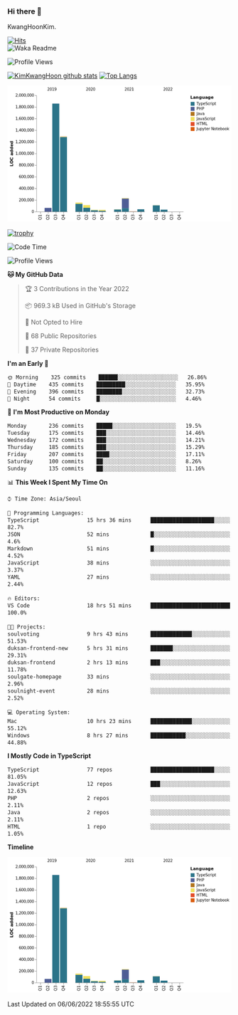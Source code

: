 ### Hi there 👋

KwangHoonKim.

[![Hits](https://hits.seeyoufarm.com/api/count/incr/badge.svg?url=https%3A%2F%2Fgithub.com%2Frhkdgns95)](https://hits.seeyoufarm.com)  
![Waka Readme](https://github.com/rhkdgns95/rhkdgns95/workflows/Waka%20Readme/badge.svg)

![Profile Views](http://img.shields.io/badge/Profile%20Views-0-blue)

[![KimKwangHoon github stats](https://github-readme-stats.vercel.app/api?username=rhkdgns95&show_icons=true)](https://github.com/rhkdgns95/github-readme-stats)   [![Top Langs](https://github-readme-stats.vercel.app/api/top-langs/?username=rhkdgns95&layout=compact)](https://github.com/rhkdgns95/github-readme-stats)   


![Chart not found](https://raw.githubusercontent.com/rhkdgns95/rhkdgns95/master/charts/bar_graph.png) 

[![trophy](https://github-profile-trophy.vercel.app/?username=rhkdgns95)](https://github.com/rhkdgns95/github-profile-trophy)

<!--START_SECTION:waka-->
![Code Time](http://img.shields.io/badge/Code%20Time-0%20secs-blue)

![Profile Views](http://img.shields.io/badge/Profile%20Views-2-blue)

**🐱 My GitHub Data** 

> 🏆 3 Contributions in the Year 2022
 > 
> 📦 969.3 kB Used in GitHub's Storage 
 > 
> 🚫 Not Opted to Hire
 > 
> 📜 68 Public Repositories 
 > 
> 🔑 37 Private Repositories  
 > 
**I'm an Early 🐤** 

```text
🌞 Morning    325 commits    ██████░░░░░░░░░░░░░░░░░░░   26.86% 
🌆 Daytime    435 commits    █████████░░░░░░░░░░░░░░░░   35.95% 
🌃 Evening    396 commits    ████████░░░░░░░░░░░░░░░░░   32.73% 
🌙 Night      54 commits     █░░░░░░░░░░░░░░░░░░░░░░░░   4.46%

```
📅 **I'm Most Productive on Monday** 

```text
Monday       236 commits    █████░░░░░░░░░░░░░░░░░░░░   19.5% 
Tuesday      175 commits    ███░░░░░░░░░░░░░░░░░░░░░░   14.46% 
Wednesday    172 commits    ███░░░░░░░░░░░░░░░░░░░░░░   14.21% 
Thursday     185 commits    ███░░░░░░░░░░░░░░░░░░░░░░   15.29% 
Friday       207 commits    ████░░░░░░░░░░░░░░░░░░░░░   17.11% 
Saturday     100 commits    ██░░░░░░░░░░░░░░░░░░░░░░░   8.26% 
Sunday       135 commits    ██░░░░░░░░░░░░░░░░░░░░░░░   11.16%

```


📊 **This Week I Spent My Time On** 

```text
⌚︎ Time Zone: Asia/Seoul

💬 Programming Languages: 
TypeScript               15 hrs 36 mins      ████████████████████░░░░░   82.7% 
JSON                     52 mins             █░░░░░░░░░░░░░░░░░░░░░░░░   4.6% 
Markdown                 51 mins             █░░░░░░░░░░░░░░░░░░░░░░░░   4.52% 
JavaScript               38 mins             ░░░░░░░░░░░░░░░░░░░░░░░░░   3.37% 
YAML                     27 mins             ░░░░░░░░░░░░░░░░░░░░░░░░░   2.44%

🔥 Editors: 
VS Code                  18 hrs 51 mins      █████████████████████████   100.0%

🐱‍💻 Projects: 
soulvoting               9 hrs 43 mins       █████████████░░░░░░░░░░░░   51.53% 
duksan-frontend-new      5 hrs 31 mins       ███████░░░░░░░░░░░░░░░░░░   29.31% 
duksan-frontend          2 hrs 13 mins       ███░░░░░░░░░░░░░░░░░░░░░░   11.78% 
soulgate-homepage        33 mins             ░░░░░░░░░░░░░░░░░░░░░░░░░   2.96% 
soulnight-event          28 mins             ░░░░░░░░░░░░░░░░░░░░░░░░░   2.52%

💻 Operating System: 
Mac                      10 hrs 23 mins      █████████████░░░░░░░░░░░░   55.12% 
Windows                  8 hrs 27 mins       ███████████░░░░░░░░░░░░░░   44.88%

```

**I Mostly Code in TypeScript** 

```text
TypeScript               77 repos            ████████████████████░░░░░   81.05% 
JavaScript               12 repos            ███░░░░░░░░░░░░░░░░░░░░░░   12.63% 
PHP                      2 repos             ░░░░░░░░░░░░░░░░░░░░░░░░░   2.11% 
Java                     2 repos             ░░░░░░░░░░░░░░░░░░░░░░░░░   2.11% 
HTML                     1 repo              ░░░░░░░░░░░░░░░░░░░░░░░░░   1.05%

```


**Timeline**

![Chart not found](https://raw.githubusercontent.com/rhkdgns95/rhkdgns95/master/charts/bar_graph.png) 


 Last Updated on 06/06/2022 18:55:55 UTC
<!--END_SECTION:waka-->
